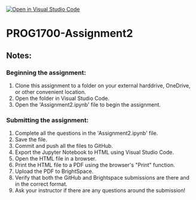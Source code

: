 [![Open in Visual Studio Code](https://classroom.github.com/assets/open-in-vscode-718a45dd9cf7e7f842a935f5ebbe5719a5e09af4491e668f4dbf3b35d5cca122.svg)](https://classroom.github.com/online_ide?assignment_repo_id=12327953&assignment_repo_type=AssignmentRepo)
# PROG1700-Assignment2

## Notes:

### Beginning the assignment:

1) Clone this assignment to a folder on your external harddrive, OneDrive, or other convenient location.
2) Open the folder in Visual Studio Code.
3) Open the 'Assignment2.ipynb' file to begin the assignment.

### Submitting the assignment:

1) Complete all the questions in the 'Assignment2.ipynb' file.
2) Save the file.
3) Commit and push all the files to GitHub.
4) Export the Jupyter Notebook to HTML using Visual Studio Code.
5) Open the HTML file in a browser.
6) Print the HTML file to a PDF using the browser's "Print" function.
7) Upload the PDF to BrightSpace.
8) Verify that both the GitHub and Brightspace submissions are there and in the correct format.
9) Ask your instructor if there are any questions around the submission!
